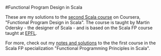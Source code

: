 #Functional Program Design in Scala

These are my solutions to the [second Scala course](https://www.coursera.org/learn/progfun2) on Coursera, "Functional Program Design in Scala". The course is taught by Martin Odersky - the designer of Scala - and is based on the Scala FP course taught at [EPFL](http://epfl.ch). 

For more, check out my [notes and solutions](https://github.com/markostam/coursera-scala-1) to the the first course in the Scala FP specialization "Functional Programming Principles in Scala".

